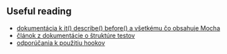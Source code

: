 ## Useful reading
* [dokumentácia k it() describe() before() a všetkému čo obsahuje Mocha](https://docs.cypress.io/guides/references/bundled-tools.html#Mocha)
* [článok z dokumentácie o štruktúre testov](https://docs.cypress.io/guides/core-concepts/writing-and-organizing-tests.html#Writing-tests)
* [odporúčania k použitiu hookov](https://docs.cypress.io/guides/core-concepts/writing-and-organizing-tests.html#Writing-tests)